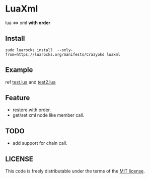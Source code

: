 # LuaXml
lua <=> xml **with order**

## Install
```
sudo luarocks install  --only-from=https://luarocks.org/manifests/Crazyokd luaxml
```

## Example
ref [test.lua](test.lua) and [test2.lua](test2.lua)

## Feature
- restore with order.
- get/set xml node like member call.

## TODO
- add support for chain call.

## LICENSE
This code is freely distributable under the terms of the [MIT license](LICENSE).
